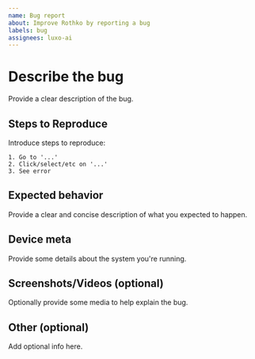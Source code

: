 ```yaml
---
name: Bug report
about: Improve Rothko by reporting a bug
labels: bug
assignees: luxo-ai
---
```


# Describe the bug

Provide a clear description of the bug.

## Steps to Reproduce

Introduce steps to reproduce:

```
1. Go to '...'
2. Click/select/etc on '...'
3. See error
```

## Expected behavior

Provide a clear and concise description of what you expected to happen.

## Device meta

Provide some details about the system you're running.

## Screenshots/Videos (optional)

Optionally provide some media to help explain the bug.

## Other (optional)

Add optional info here.
